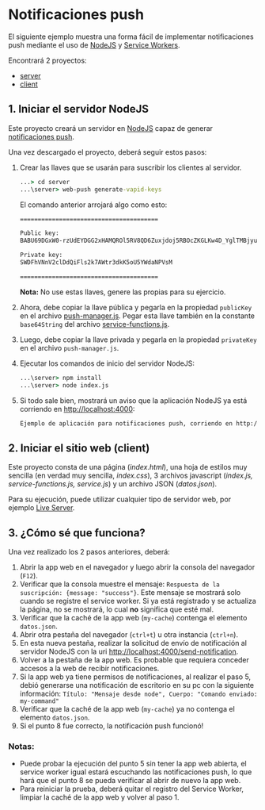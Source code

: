 # Notificaciones push

El siguiente ejemplo muestra una forma fácil de implementar notificaciones push mediante el uso de [NodeJS](https://nodejs.org/es/) y [Service Workers](https://developer.mozilla.org/es/docs/Web/API/Service_Worker_API).

Encontrará 2 proyectos:
+ [server](server)
+ [client](client)

## 1. Iniciar el servidor NodeJS

Este proyecto creará un servidor en [NodeJS](https://nodejs.org/es/) capaz de generar [notificaciones push](https://es.wikipedia.org/wiki/Tecnolog%C3%ADa_push).

Una vez descargado el proyecto, deberá seguir estos pasos:

1. Crear las llaves que se usarán para suscribir los clientes al servidor.

    ```cmd
    ...> cd server
    ...\server> web-push generate-vapid-keys
    ```
    El comando anterior arrojará algo como esto:

    ```cmd
    =======================================

    Public key: 
    BABU69DGxW0-rzUdEYDGG2xHAMQROl5RV8QD6Zuxjdoj5RBOcZKGLKw4D_YglTMBjyuL5rdTPyl_I64rnKKuKkc

    Private key:
    SWDFhVNnV2clDdQiFls2k7AWtr3dkK5oU5YWdaNPVsM

    =======================================
    ```
    **Nota:** No use estas llaves, genere las propias para su ejercicio.

2. Ahora, debe copiar la llave pública y pegarla en la propiedad `publicKey` en el archivo [push-manager.js](server/push-manager.js). Pegar esta llave también en la constante `base64String` del archivo [service-functions.js](client/service-functions.js).

3. Luego, debe copiar la llave privada y pegarla en la propiedad `privateKey` en el archivo `push-manager.js`.

4. Ejecutar los comandos de inicio del servidor NodeJS:

    ```cmd
    ...\server> npm install
    ...\server> node index.js
    ```

5. Si todo sale bien, mostrará un aviso que la aplicación NodeJS ya está corriendo en [http://localhost:4000](http://localhost:4000):

    ```cmd
    Ejemplo de aplicación para notificaciones push, corriendo en http://localhost:4000
    ```

## 2. Iniciar el sitio web (client)

Este proyecto consta de una página (*index.html*), una hoja de estilos muy sencilla (en verdad muy sencilla, *index.css*), 3 archivos javascript (*index.js, service-functions.js, service.js*) y un archivo JSON (*datos.json*).

Para su ejecución, puede utilizar cualquier tipo de servidor web, por ejemplo [Live Server](https://marketplace.visualstudio.com/items?itemName=ritwickdey.LiveServer).

## 3. ¿Cómo sé que funciona?

Una vez realizado los 2 pasos anteriores, deberá:

1. Abrir la app web en el navegador y luego abrir la consola del navegador (`F12`).
2. Verificar que la consola muestre el mensaje: `Respuesta de la suscripción: {message: "success"}`. Este mensaje se mostrará solo cuando se registre el service worker. Si ya está registrado y se actualiza la página, no se mostrará, lo cual **no** significa que esté mal.
3. Verificar que la caché de la app web (`my-cache`) contenga el elemento `datos.json`.
4. Abrir otra pestaña del navegador (`ctrl+t`) u otra instancia (`ctrl+n`).
5. En esta nueva pestaña, realizar la solicitud de envío de notificación al servidor NodeJS con la uri [http://localhost:4000/send-notification](http://localhost:4000/send-notification).
6. Volver a la pestaña de la app web. Es probable que requiera conceder accesos a la web de recibir notificaciones.
7. Si la app web ya tiene permisos de notificaciones, al realizar el paso 5, debió generarse una notificación de escritorio en su pc con la siguiente información: `Título: "Mensaje desde node", Cuerpo: "Comando enviado: my-command"`
8. Verificar que la caché de la app web (`my-cache`) ya no contenga el elemento `datos.json`.
9. Si el punto 8 fue correcto, la notificación push funcionó!

### Notas:

- Puede probar la ejecución del punto 5 sin tener la app web abierta, el service worker igual estará escuchando las notificaciones push, lo que hará que el punto 8 se pueda verificar al abrir de nuevo la app web.
- Para reiniciar la prueba, deberá quitar el registro del Service Worker, limpiar la caché de la app web y volver al paso 1.